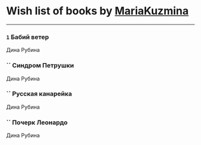 # Wish list of books by [MariaKuzmina](http://vk.com/id29830911)
---

### `1` Бабий ветер
Дина Рубина

### `` Синдром Петрушки
Дина Рубина

### `` Русская канарейка
Дина Рубина

### `` Почерк Леонардо
Дина Рубина

